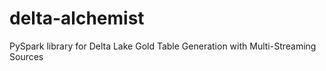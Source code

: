 # delta-alchemist
PySpark library for Delta Lake Gold Table Generation with Multi-Streaming Sources

